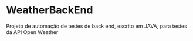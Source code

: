 # WeatherBackEnd
Projeto de automação de testes de back end, escrito em JAVA, para testes da API Open Weather
